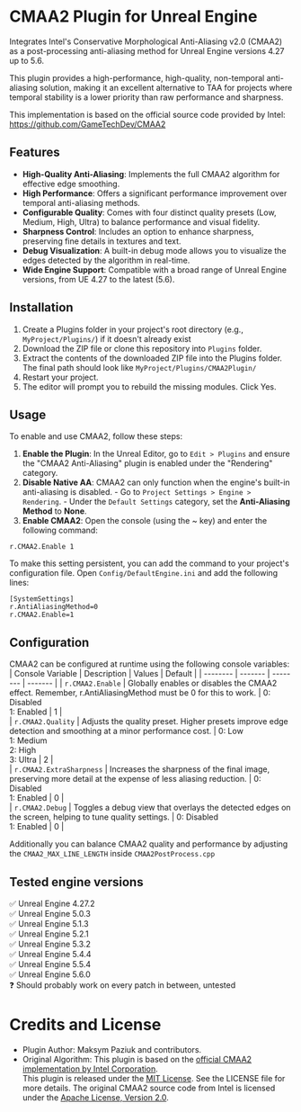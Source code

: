 # CMAA2 Plugin for Unreal Engine
Integrates Intel's Conservative Morphological Anti-Aliasing v2.0 (CMAA2) as a post-processing anti-aliasing method for Unreal Engine versions 4.27 up to 5.6.  
  
  This plugin provides a high-performance, high-quality, non-temporal anti-aliasing solution, making it an excellent alternative to TAA for projects where temporal stability is a lower priority than raw performance and sharpness.

  
  This implementation is based on the official source code provided by Intel: https://github.com/GameTechDev/CMAA2
  
## Features
- **High-Quality Anti-Aliasing**: Implements the full CMAA2 algorithm for effective edge smoothing.
- **High Performance**: Offers a significant performance improvement over temporal anti-aliasing methods.
- **Configurable Quality**: Comes with four distinct quality presets (Low, Medium, High, Ultra) to balance performance and visual fidelity.
- **Sharpness Control**: Includes an option to enhance sharpness, preserving fine details in textures and text.
- **Debug Visualization**: A built-in debug mode allows you to visualize the edges detected by the algorithm in real-time.
- **Wide Engine Support**: Compatible with a broad range of Unreal Engine versions, from UE 4.27 to the latest (5.6).

## Installation
 1. Create a Plugins folder in your project's root directory (e.g., `MyProject/Plugins/`) if it doesn't already exist
 2. Download the ZIP file or clone this repository into `Plugins` folder.
 3. Extract the contents of the downloaded ZIP file into the Plugins folder. The final path should look like `MyProject/Plugins/CMAA2Plugin/`
 4. Restart your project.
 5. The editor will prompt you to rebuild the missing modules. Click Yes.

## Usage
  To enable and use CMAA2, follow these steps:
  1. **Enable the Plugin**: In the Unreal Editor, go to `Edit > Plugins` and ensure the "CMAA2 Anti-Aliasing" plugin is enabled under the "Rendering" category.
  2. **Disable Native AA**: CMAA2 can only function when the engine's built-in anti-aliasing is disabled.
    - Go to `Project Settings > Engine > Rendering`.
    - Under the `Default Settings` category, set the **Anti-Aliasing Method** to **None**.
  3. **Enable CMAA2**: Open the console (using the ~ key) and enter the following command:
```
r.CMAA2.Enable 1
```
  
  To make this setting persistent, you can add the command to your project's configuration file. Open `Config/DefaultEngine.ini` and add the following lines:
```
[SystemSettings]
r.AntiAliasingMethod=0
r.CMAA2.Enable=1
```

## Configuration
CMAA2 can be configured at runtime using the following console variables:   
| Console Variable    | Description | Values | Default |
| -------- | ------- | -------- | ------- |
| `r.CMAA2.Enable`    | Globally enables or disables the CMAA2 effect. Remember, r.AntiAliasingMethod must be 0 for this to work. | 0: Disabled<br> 1: Enabled | 1 |  
| `r.CMAA2.Quality`   | Adjusts the quality preset. Higher presets improve edge detection and smoothing at a minor performance cost. | 0: Low<br> 1: Medium<br> 2: High<br> 3: Ultra | 2 |  
| `r.CMAA2.ExtraSharpness`  | Increases the sharpness of the final image, preserving more detail at the expense of less aliasing reduction. | 0: Disabled<br>1: Enabled | 0 |  
| `r.CMAA2.Debug`    | Toggles a debug view that overlays the detected edges on the screen, helping to tune quality settings. | 0: Disabled<br>1: Enabled | 0 |  

Additionally you can balance CMAA2 quality and performance by adjusting the `CMAA2_MAX_LINE_LENGTH` inside `CMAA2PostProcess.cpp`


## Tested engine versions
  ✅ Unreal Engine 4.27.2  
  ✅ Unreal Engine 5.0.3  
  ✅ Unreal Engine 5.1.3  
  ✅ Unreal Engine 5.2.1  
  ✅ Unreal Engine 5.3.2  
  ✅ Unreal Engine 5.4.4  
  ✅ Unreal Engine 5.5.4  
  ✅ Unreal Engine 5.6.0   
  ❓ Should probably work on every patch in between, untested


# Credits and License
- Plugin Author: Maksym Paziuk and contributors.
- Original Algorithm: This plugin is based on the [official CMAA2 implementation by Intel Corporation](https://github.com/GameTechDev/CMAA2).  
This plugin is released under the [MIT License](https://opensource.org/license/mit). See the LICENSE file for more details.
   The original CMAA2 source code from Intel is licensed under the [Apache License, Version 2.0](https://www.apache.org/licenses/LICENSE-2.0). 